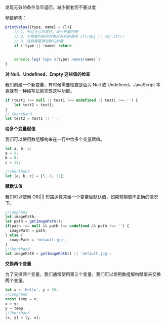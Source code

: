 发现无效的条件及早返回，减少嵌套但不要过度



参数解构：

```javascript
printValue({type, name} = {}){
	// 1、专注关心的属性，减少嵌套判断
    // 2、不需要判断完对象后再判断属性 if(!obj || obj.attr)
    // 3、注意需要添加默认参数
    if (!type || !name) return 
    
    
	console.log(`type ${type} name${name}`)
}
```



**对 Null、Undefined、Empty 这些值的检查**

我们创建一个新变量，有时候需要检查是否为 Null 或 Undefined。JavaScript 本身就有一种缩写法能实现这种功能。

```js
if (test1 !== null || test1 !== undefined || test1 !== '') {
    let test2 = test1;
}
// Shorthand
let test2 = test1 || '';
```

**给多个变量赋值**

我们可以使用数组解构来在一行中给多个变量赋值。

```js
let a, b, c; 
a = 5; 
b = 8; 
c = 12;

//Shorthand 
let [a, b, c] = [5, 8, 12];
```

**赋默认值**

我们可以使用 OR(||) 短路运算来给一个变量赋默认值，如果预期值不正确的情况下。

```js
//Longhand 
let imagePath; 
let path = getImagePath(); 
if(path !== null && path !== undefined && path !== '') { 
  imagePath = path; 
} else { 
  imagePath = 'default.jpg'; 
} 
//Shorthand 
let imagePath = getImagePath() || 'default.jpg';
```



**交换两个变量**

为了交换两个变量，我们通常使用第三个变量。我们可以使用数组解构赋值来交换两个变量。

```js
let x = 'Hello', y = 55; 
//Longhand 
const temp = x; 
x = y; 
y = temp; 
//Shorthand 
[x, y] = [y, x];
```

